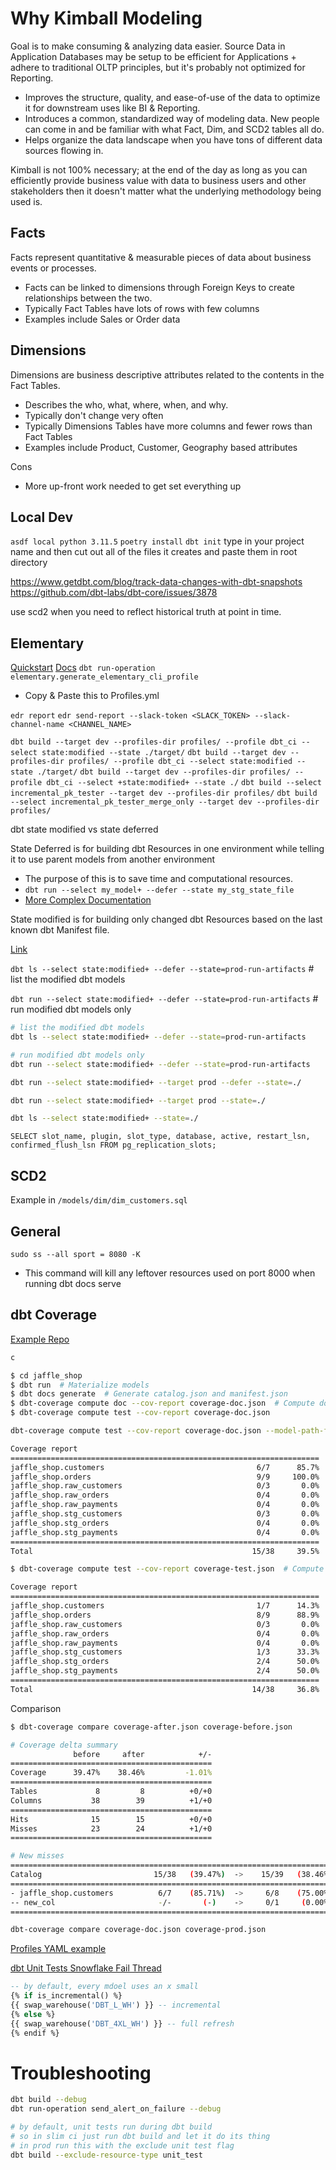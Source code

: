 # Why Kimball Modeling
Goal is to make consuming & analyzing data easier.  Source Data in Application Databases may be setup to be efficient for Applications + adhere to traditional OLTP principles, but it's probably not optimized for Reporting.
- Improves the structure, quality, and ease-of-use of the data to optimize it for downstream uses like BI & Reporting.
- Introduces a common, standardized way of modeling data.  New people can come in and be familiar with what Fact, Dim, and SCD2 tables all do.
- Helps organize the data landscape when you have tons of different data sources flowing in.

Kimball is not 100% necessary; at the end of the day as long as you can efficiently provide business value with data to business users and other stakeholders then it doesn't matter what the underlying methodology being used is.
## Facts
Facts represent quantitative & measurable pieces of data about business events or processes.
- Facts can be linked to dimensions through Foreign Keys to create relationships between the two.
- Typically Fact Tables have lots of rows with few columns
- Examples include Sales or Order data

## Dimensions
Dimensions are business descriptive attributes related to the contents in the Fact Tables.
- Describes the who, what, where, when, and why.
- Typically don't change very often
- Typically Dimensions Tables have more columns and fewer rows than Fact Tables
- Examples include Product, Customer, Geography based attributes

Cons
- More up-front work needed to get set everything up

## Local Dev
`asdf local python 3.11.5`
`poetry install`
`dbt init` type in your project name and then cut out all of the files it creates and paste them in root directory


https://www.getdbt.com/blog/track-data-changes-with-dbt-snapshots
https://github.com/dbt-labs/dbt-core/issues/3878

use scd2 when you need to reflect historical truth at point in time.

## Elementary
[Quickstart](https://docs.elementary-data.com/quickstart)
[Docs](https://docs.elementary-data.com/quickstart-cli)
`dbt run-operation elementary.generate_elementary_cli_profile`
- Copy & Paste this to Profiles.yml


`edr report`
`edr send-report --slack-token <SLACK_TOKEN> --slack-channel-name <CHANNEL_NAME>`


`dbt build --target dev --profiles-dir profiles/ --profile dbt_ci --select state:modified --state ./target/`
`dbt build --target dev --profiles-dir profiles/ --profile dbt_ci --select state:modified --state ./target/`
`dbt build --target dev --profiles-dir profiles/ --profile dbt_ci --select +state:modified+ --state ./`
`dbt build --select incremental_pk_tester --target dev --profiles-dir profiles/`
`dbt build --select incremental_pk_tester_merge_only --target dev --profiles-dir profiles/`


dbt state modified vs state deferred

State Deferred is for building dbt Resources in one environment while telling it to use parent models from another environment
- The purpose of this is to save time and computational resources.
- `dbt run --select my_model+ --defer --state my_stg_state_file`
- [More Complex Documentation](https://docs.getdbt.com/reference/node-selection/defer)

State modified is for building only changed dbt Resources based on the last known dbt Manifest file.

[Link](https://paulfry999.medium.com/v0-4-pre-chatgpt-how-to-create-ci-cd-pipelines-for-dbt-core-88e68ab506dd)

`dbt ls --select state:modified+ --defer --state=prod-run-artifacts`  # list the modified dbt models
        
`dbt run --select state:modified+ --defer --state=prod-run-artifacts` # run modified dbt models only

``` sh
# list the modified dbt models
dbt ls --select state:modified+ --defer --state=prod-run-artifacts

# run modified dbt models only
dbt run --select state:modified+ --defer --state=prod-run-artifacts

dbt run --select state:modified+ --target prod --defer --state=./

dbt run --select state:modified+ --target prod --state=./

dbt ls --select state:modified+ --state=./
```


`SELECT slot_name, plugin, slot_type, database, active, restart_lsn, confirmed_flush_lsn FROM pg_replication_slots;`

## SCD2

Example in `/models/dim/dim_customers.sql`


## General

`sudo ss --all sport = 8080 -K`

- This command will kill any leftover resources used on port 8000 when running dbt docs serve


## dbt Coverage

[Example Repo](https://github.com/pgoslatara/dbt-beyond-the-basics)

``` sh
c
```

``` sh
$ cd jaffle_shop
$ dbt run  # Materialize models
$ dbt docs generate  # Generate catalog.json and manifest.json
$ dbt-coverage compute doc --cov-report coverage-doc.json  # Compute doc coverage, print it and write it to coverage-doc.json file
$ dbt-coverage compute test --cov-report coverage-doc.json

dbt-coverage compute test --cov-report coverage-doc.json --model-path-filter models/marts/

Coverage report
=====================================================================
jaffle_shop.customers                                  6/7      85.7%
jaffle_shop.orders                                     9/9     100.0%
jaffle_shop.raw_customers                              0/3       0.0%
jaffle_shop.raw_orders                                 0/4       0.0%
jaffle_shop.raw_payments                               0/4       0.0%
jaffle_shop.stg_customers                              0/3       0.0%
jaffle_shop.stg_orders                                 0/4       0.0%
jaffle_shop.stg_payments                               0/4       0.0%
=====================================================================
Total                                                 15/38     39.5%

$ dbt-coverage compute test --cov-report coverage-test.json  # Compute test coverage, print it and write it to coverage-test.json file

Coverage report
=====================================================================
jaffle_shop.customers                                  1/7      14.3%
jaffle_shop.orders                                     8/9      88.9%
jaffle_shop.raw_customers                              0/3       0.0%
jaffle_shop.raw_orders                                 0/4       0.0%
jaffle_shop.raw_payments                               0/4       0.0%
jaffle_shop.stg_customers                              1/3      33.3%
jaffle_shop.stg_orders                                 2/4      50.0%
jaffle_shop.stg_payments                               2/4      50.0%
=====================================================================
Total                                                 14/38     36.8%

```

Comparison

``` sh
$ dbt-coverage compare coverage-after.json coverage-before.json

# Coverage delta summary
              before     after            +/-
=============================================
Coverage      39.47%    38.46%         -1.01%
=============================================
Tables             8         8          +0/+0
Columns           38        39          +1/+0
=============================================
Hits              15        15          +0/+0
Misses            23        24          +1/+0
=============================================

# New misses
=========================================================================
Catalog                         15/38   (39.47%)  ->    15/39   (38.46%)
=========================================================================
- jaffle_shop.customers          6/7    (85.71%)  ->     6/8    (75.00%)
-- new_col                       -/-       (-)    ->     0/1     (0.00%)
=========================================================================

dbt-coverage compare coverage-doc.json coverage-prod.json
```


[Profiles YAML example](https://github.com/RealSelf/dbt-source/blob/development/sample.profiles.yml)


[dbt Unit Tests Snowflake Fail Thread](https://github.com/dbt-labs/dbt-snowflake/issues/1160)


``` sql
-- by default, every mdoel uses an x small
{% if is_incremental() %}
{{ swap_warehouse('DBT_L_WH') }} -- incremental
{% else %}
{{ swap_warehouse('DBT_4XL_WH') }} -- full refresh
{% endif %}

```

# Troubleshooting

``` sh
dbt build --debug
dbt run-operation send_alert_on_failure --debug

# by default, unit tests run during dbt build
# so in slim ci just run dbt build and let it do its thing
# in prod run this with the exclude unit test flag
dbt build --exclude-resource-type unit_test
```